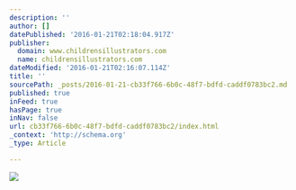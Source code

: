 ```yaml
---
description: ''
author: []
datePublished: '2016-01-21T02:18:04.917Z'
publisher:
  domain: www.childrensillustrators.com
  name: childrensillustrators.com
dateModified: '2016-01-21T02:16:07.114Z'
title: ''
sourcePath: _posts/2016-01-21-cb33f766-6b0c-48f7-bdfd-caddf0783bc2.md
published: true
inFeed: true
hasPage: true
inNav: false
url: cb33f766-6b0c-48f7-bdfd-caddf0783bc2/index.html
_context: 'http://schema.org'
_type: Article

---
```

![](http://www.childrensillustrators.com/portfolioIllustrations/82003.jpg)